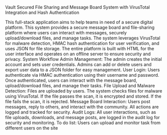 Vault
Secured File Sharing and Message Board System with VirusTotal Integration and Hash Authentication

This full-stack application aims to help teams in need of a secure digital platform. This system provides a secure message board and file-sharing platform where users can interact with messages, securely upload/download files, and manage tasks. The system leverages VirusTotal for malware detection, HMAC hash authentication for user verification, and uses JSON for file storage. The entire platform is built with HTML for the user interface and operates on an offline server to ensure security and privacy.
System Workflow
Admin Management:
The admin creates the initial account and sets user credentials.
Admins can add or delete users and export user data to a JSON folder for easy management.
User Login:
Users authenticate via HMAC authentication using their username and password.
Once authenticated, users can interact with the message board, upload/download files, and manage their tasks.
File Upload and Malware Detection:
Files are uploaded by users.
The system checks files for malware using VirusTotal. If the file passes the scan, it is encrypted and stored. If the file fails the scan, it is rejected.
Message Board Interaction:
Users post messages, reply to others, and interact with the community. All actions are logged and tracked for security.
Audit Logs:
All user interactions, such as file uploads, downloads, and message posts, are logged in the audit log for security and monitoring. 
To do list: 
Users can upload and monitor task from different users on the site 



